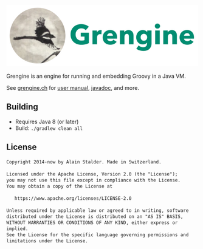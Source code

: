 [![image](grengine.jpg)](https://grengine.ch)

Grengine is an engine for running and embedding Groovy in a Java VM.

See [grengine.ch](https://grengine.ch/)
for [user manual](https://grengine.ch/manual.html),
[javadoc](https://grengine.ch/javadoc/),
and more.

Building
--------

* Requires Java 8 (or later)
* Build: `./gradlew clean all`

License
-------

    Copyright 2014-now by Alain Stalder. Made in Switzerland.

    Licensed under the Apache License, Version 2.0 (the "License");
    you may not use this file except in compliance with the License.
    You may obtain a copy of the License at

       https://www.apache.org/licenses/LICENSE-2.0

    Unless required by applicable law or agreed to in writing, software
    distributed under the License is distributed on an "AS IS" BASIS,
    WITHOUT WARRANTIES OR CONDITIONS OF ANY KIND, either express or implied.
    See the License for the specific language governing permissions and
    limitations under the License.

